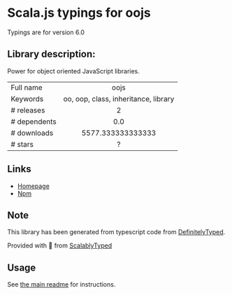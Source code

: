 
# Scala.js typings for oojs

Typings are for version 6.0

## Library description:
Power for object oriented JavaScript libraries.

|                    |                 |
| ------------------ | :-------------: |
| Full name          | oojs |
| Keywords           | oo, oop, class, inheritance, library |
| # releases         | 2 |
| # dependents       | 0.0 |
| # downloads        | 5577.333333333333 |
| # stars            | ? |

## Links
- [Homepage](https://www.mediawiki.org/wiki/OOjs)
- [Npm](https://www.npmjs.com/package/oojs)
    


## Note
This library has been generated from typescript code from [DefinitelyTyped](https://definitelytyped.org).

Provided with :purple_heart: from [ScalablyTyped](https://github.com/oyvindberg/ScalablyTyped)

## Usage
See [the main readme](../../readme.md) for instructions.


